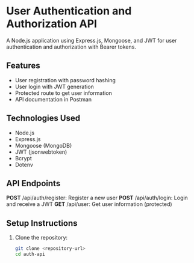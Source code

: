 # User Authentication and Authorization API

A Node.js application using Express.js, Mongoose, and JWT for user authentication and authorization with Bearer tokens.

## Features
- User registration with password hashing
- User login with JWT generation
- Protected route to get user information
- API documentation in Postman

## Technologies Used
- Node.js
- Express.js
- Mongoose (MongoDB)
- JWT (jsonwebtoken)
- Bcrypt
- Dotenv

## API Endpoints
**POST** /api/auth/register: Register a new user
**POST** /api/auth/login: Login and receive a JWT
**GET** /api/user: Get user information (protected)

## Setup Instructions
1. Clone the repository:
   ```bash
   git clone <repository-url>
   cd auth-api